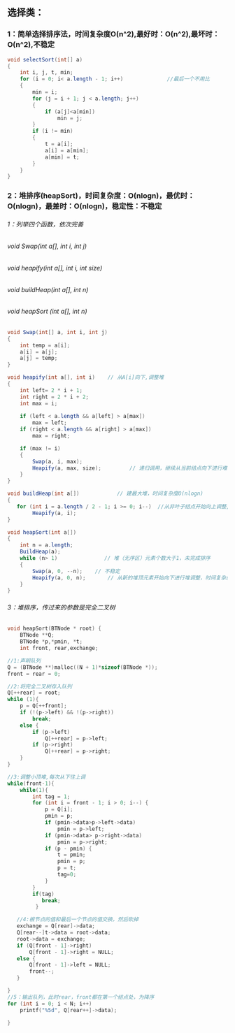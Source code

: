 ## 选择类：

### 1：简单选择排序法，时间复杂度O(n^2),最好时：O(n^2),最坏时：O(n^2),不稳定

```java
void selectSort(int[] a)
{
	int i, j, t, min;
	for (i = 0; i< a.length - 1; i++)              //最后一个不用比
	{
		min = i;
		for (j = i + 1; j < a.length; j++)
		{
			if (a[j]<a[min])
			    min = j;
		}
		if (i != min)
		{
			t = a[i];
			a[i] = a[min];
			a[min] = t;
		}
	}
}
```



### 2：堆排序(heapSort)，时间复杂度：O(nlogn)，最优时：O(nlogn)，最差时：O(nlogn)，稳定性：不稳定

###### 1：列举四个函数，依次完善

###### void Swap(int a[], int i, int j)

######        void heapify(int a[], int i, int size) 

###### void buildHeap(int a[], int n)  

######         void heapSort (int a[], int n)  



```java
void Swap(int[] a, int i, int j)
{
    int temp = a[i];
    a[i] = a[j];
    a[j] = temp;
}

void heapify(int a[], int i)    // 从A[i]向下,调整堆
{
    int left= 2 * i + 1;        
    int right = 2 * i + 2;        
    int max = i;
                     
    if (left < a.length && a[left] > a[max])
        max = left;
    if (right < a.length && a[right] > a[max]) 
        max = right;

    if (max != i)
    {
        Swap(a, i, max);              
        Heapify(a, max, size);         // 递归调用，继续从当前结点向下进行堆调整，max为当前交换的结点
    }	
}

void buildHeap(int a[])            // 建最大堆，时间复杂度O(nlogn)
{
   for (int i = a.length / 2 - 1; i >= 0; i--)  //从非叶子结点开始向上调整,叶子结点总比双分支结点多1
        Heapify(a, i);
}

void heapSort(int a[])
{
    int n = a.length;
    BuildHeap(a);
    while (n> 1)    　　　　　　 // 堆（无序区）元素个数大于1，未完成排序
    {
        Swap(a, 0, --n);	// 不稳定
        Heapify(a, 0, n);       // 从新的堆顶元素开始向下进行堆调整，时间复杂度O(logn)
    }
}
```





###### 3：堆排序，传过来的参数是完全二叉树

```c
void heapSort(BTNode * root) {
	BTNode **Q;
	BTNode *p,*pmin, *t;
	int front, rear,exchange;

//1:声明队列
Q = (BTNode **)malloc((N + 1)*sizeof(BTNode *));
front = rear = 0;

//2:将完全二叉树存入队列
Q[++rear] = root;
while (1){
	p = Q[++front];
	if (!(p->left) && !(p->right))
		break;
	else {
		if (p->left)
			Q[++rear] = p->left;
		if (p->right)
			Q[++rear] = p->right;
	}
}

//3:调整小顶堆,每次从下往上调
while(front-1){
	while(1){
		int tag = 1;
		for (int i = front - 1; i > 0; i--) {
			p = Q[i];
			pmin = p;
			if (pmin->data>p->left->data)
				pmin = p->left;
			if (pmin->data> p->right->data)
				pmin = p->right;
			if (p - pmin) {
				t = pmin;
				pmin = p;
				p = t;
				tag=0;		
			}
		}
		if(tag)
		   break;
	     }

​	//4:根节点的值和最后一个节点的值交换，然后砍掉
​	exchange = Q[rear]->data;
​	Q[rear--]t->data = root->data;
​	root->data = exchange;
​	if (Q[front - 1]->right)
​		Q[front - 1]->right = NULL;
​	else {
​		Q[front - 1]->left = NULL;
​		front--;
​	}

} 
//5：输出队列，此时rear，front都在第一个结点处，为降序
for (int i = 0; i < N; i++)
	printf("%5d", Q[rear++]->data);

}
```






